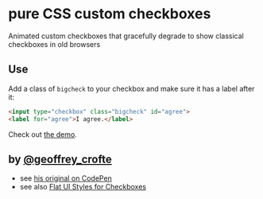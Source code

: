 # pure CSS custom checkboxes

Animated custom checkboxes that gracefully degrade to show classical checkboxes in old browsers

## Use
Add a class of `bigcheck` to your checkbox and make sure it has a label after it:
```html
<input type="checkbox" class="bigcheck" id="agree">
<label for="agree">I agree.</label>
```

Check out [the demo](http://daniel-hug.github.io/bigcheck/).

## by [@geoffrey_crofte](http://twitter.com/geoffrey_crofte)
 - see [his original on CodePen](
http://codepen.io/CreativeJuiz/pen/BiHzp/)  
 - see also [Flat UI Styles for Checkboxes](http://codepen.io/CreativeJuiz/pen/zqKtp)
